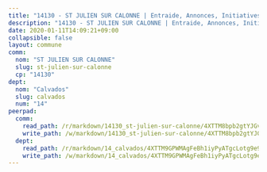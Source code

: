 ```yaml
---
title: "14130 - ST JULIEN SUR CALONNE | Entraide, Annonces, Initiatives"
description: "14130 - ST JULIEN SUR CALONNE | Entraide, Annonces, Initiatives"
date: 2020-01-11T14:09:21+09:00
collapsible: false
layout: commune
comm:
  nom: "ST JULIEN SUR CALONNE"
  slug: st-julien-sur-calonne
  cp: "14130"
dept:
  nom: "Calvados"
  slug: calvados
  num: "14"
peerpad:
  comm:
    read_path: /r/markdown/14130_st-julien-sur-calonne/4XTTM8bpb2gtYJGvMp92gyjdEkuuZrZPuaaM7VfdnuKNKyW6g
    write_path: /w/markdown/14130_st-julien-sur-calonne/4XTTM8bpb2gtYJGvMp92gyjdEkuuZrZPuaaM7VfdnuKNKyW6g-K3TgUcMyx3osH3725pzmhwksXdngdEt7vuFhv77tCzsWRZQHpUhfKDs74jqCQCoxiqZJ9ifQZmcHbV9DJGtZRVRA4MAq6H4vwQQrB3N7yJhpaQv1UfPxCt6Pe3ESKBapmZXEycjW
  dept:
    read_path: /r/markdown/14_calvados/4XTTM9GPWMAgFeBh1iyPyATgcLotg9e9APJpQBEyY3RZiUwJ6
    write_path: /w/markdown/14_calvados/4XTTM9GPWMAgFeBh1iyPyATgcLotg9e9APJpQBEyY3RZiUwJ6-K3TgUXWJAT2cYJ9ZstQphkkm2za8um5GwwXsivqaDFTgbhMDcHaRXnT3h69szAqCyvWcFfDim5fkwc6CXdUtyvPpirbD1TPAb6xCxpPN6dR3zzDRe29YehQYbhZdjvZYkgztJYvi
---
```


